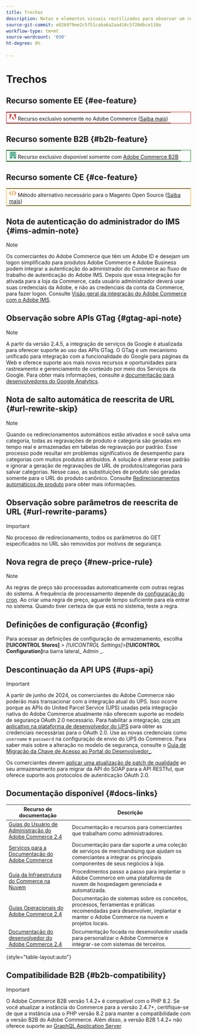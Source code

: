 ```yaml
---
title: Trechos
description: Notas e elementos visuais reutilizados para observar um recurso ou página que se aplica a uma edição específica
source-git-commit: e82b979ee2c5f51caba6a2aa416c5f20dbce110a
workflow-type: tm+mt
source-wordcount: '650'
ht-degree: 0%

---
```


# Trechos

## Recurso somente EE {#ee-feature}

<table style="border:1px solid red">
<tr><td><img alt="Recurso do Adobe Commerce" src="../assets/adobe-logo.svg" width="20" height="20" /> Recurso exclusivo somente no Adobe Commerce (<a href="https://experienceleague.adobe.com/docs/commerce-admin/user-guides/home.html#product-editions">Saiba mais</a>)</td></tr>
</table>

## Recurso somente B2B {#b2b-feature}

<table style="border:1px solid green">
<tr><td><img alt="Recurso B2B do Adobe Commerce" src="../assets/b2b.svg" width="20" height="20" /> Recurso exclusivo disponível somente com <a href="https://experienceleague.adobe.com/docs/commerce-admin/b2b/introduction.html?lang=en">Adobe Commerce B2B</a></td></tr>
</table>

## Recurso somente CE {#ce-feature}

<table style="border:1px solid orange">
<tr><td><img alt="Recurso do Magento Open Source" src="../assets/open-source.svg" width="20" height="20" /> Método alternativo necessário para o Magento Open Source (<a href="https://experienceleague.adobe.com/docs/commerce-admin/user-guides/home.html#product-editions">Saiba mais</a>)</td></tr>
</table>

## Nota de autenticação do administrador do IMS {#ims-admin-note}

>[!NOTE]
>
>Os comerciantes do Adobe Commerce que têm um Adobe ID e desejam um logon simplificado para produtos Adobe Commerce e Adobe Business podem integrar a autenticação do administrador do Commerce ao fluxo de trabalho de autenticação do Adobe IMS. Depois que essa integração for ativada para a loja da Commerce, cada usuário administrador deverá usar suas credenciais da Adobe, e não as credenciais da conta da Commerce, para fazer logon. Consulte [Visão geral da integração do Adobe Commerce com o Adobe IMS](/help/getting-started/adobe-ims-integration-overview.md).

## Observação sobre APIs GTag {#gtag-api-note}

>[!NOTE]
>
>A partir da versão 2.4.5, a integração de serviços da Google é atualizada para oferecer suporte ao uso das APIs GTag. O GTag é um mecanismo unificado para integração com a funcionalidade do Google para páginas da Web e oferece suporte aos mais novos recursos e oportunidades para rastreamento e gerenciamento de conteúdo por meio dos Serviços da Google. Para obter mais informações, consulte a [documentação para desenvolvedores do Google Analytics](https://developers.google.com/analytics/devguides/collection/gtagjs).

## Nota de salto automática de reescrita de URL {#url-rewrite-skip}

>[!NOTE]
>
>Quando os redirecionamentos automáticos estão ativados e você salva uma categoria, todas as regravações de produto e categoria são geradas em tempo real e armazenadas em tabelas de regravação por padrão. Esse processo pode resultar em problemas significativos de desempenho para categorias com muitos produtos atribuídos. A solução é alterar esse padrão e ignorar a geração de regravações de URL de produtos/categorias para salvar categorias. Nesse caso, as substituições de produto são geradas somente para o URL do produto canônico. Consulte [Redirecionamentos automáticos de produto](/help/merchandising-promotions/url-redirect-product-automatic.md) para obter mais informações.

## Observação sobre parâmetros de reescrita de URL {#url-rewrite-params}

>[!IMPORTANT]
>
>No processo de redirecionamento, todos os parâmetros do GET especificados no URL são removidos por motivos de segurança.

## Nova regra de preço {#new-price-rule}

>[!NOTE]
>
>As regras de preço são processadas automaticamente com outras regras do sistema. A frequência de processamento depende da [configuração do cron](https://experienceleague.adobe.com/docs/commerce-operations/configuration-guide/cli/configure-cron-jobs.html). Ao criar uma regra de preço, aguarde tempo suficiente para ela entrar no sistema. Quando tiver certeza de que está no sistema, teste a regra.

## Definições de configuração {#config}

Para acessar as definições de configuração de armazenamento, escolha **[!UICONTROL Stores]** > _[!UICONTROL Settings]_>**[!UICONTROL Configuration]**&#x200B;na barra lateral_ Admin _.

## Descontinuação da API UPS {#ups-api}

>[!IMPORTANT]
>
>A partir de junho de 2024, os comerciantes do Adobe Commerce não poderão mais transacionar com a integração atual do UPS. Isso ocorre porque as APIs do United Parcel Service (UPS) usadas pela integração nativa do Adobe Commerce atualmente não oferecem suporte ao modelo de segurança OAuth 2.0 necessário. Para habilitar a integração, [crie um aplicativo na plataforma de desenvolvedor do UPS](https://developer.ups.com/get-started) para obter as credenciais necessárias para o OAuth 2.0. Use as novas credenciais como `username` e `password` na configuração de envio do UPS do Commerce. Para saber mais sobre a alteração no modelo de segurança, consulte o [Guia de Migração da Chave de Acesso ao Portal do Desenvolvedor_](https://developer.ups.com/oauth-developer-guide). <br/>
>
>Os comerciantes devem [aplicar uma atualização de patch de qualidade](https://experienceleague.adobe.com/docs/commerce-knowledge-base/kb/troubleshooting/known-issues-patches-attached/ups-shipping-method-integration-migration-from-soap-to-restful-api.html) ao seu armazenamento para migrar da API do SOAP para a API RESTful, que oferece suporte aos protocolos de autenticação OAuth 2.0.


## Documentação disponível {#docs-links}

| Recurso de documentação | Descrição |
|----------------------- | ----------- |
| [Guias do Usuário de Administração do Adobe Commerce 2.4](../landing/home.md) | Documentação e recursos para comerciantes que trabalham como administradores. |
| [Serviços para a Documentação do Adobe Commerce](https://experienceleague.adobe.com/docs/commerce/user-guides/home.html) | Documentação para dar suporte a uma coleção de serviços de merchandising que ajudam os comerciantes a integrar os principais componentes de seus negócios à loja. |
| [Guia da Infraestrutura do Commerce na Nuvem](https://experienceleague.adobe.com/docs/commerce-cloud-service/user-guide/overview.html) | Procedimentos passo a passo para implantar o Adobe Commerce em uma plataforma de nuvem de hospedagem gerenciada e automatizada. |
| [Guias Operacionais do Adobe Commerce 2.4](https://experienceleague.adobe.com/docs/commerce-operations/operational-guides/home.html) | Documentação de sistemas sobre os conceitos, processos, ferramentas e práticas recomendadas para desenvolver, implantar e manter o Adobe Commerce na nuvem e projetos locais. |
| [Documentação do desenvolvedor do Adobe Commerce 2.4](https://developer.adobe.com/commerce/docs) | Documentação focada no desenvolvedor usada para personalizar o Adobe Commerce e integrar-se com sistemas de terceiros. |

{style="table-layout:auto"}

## Compatibilidade B2B {#b2b-compatibility}

>[!IMPORTANT]
>
>O Adobe Commerce B2B versão 1.4.2+ é compatível com o PHP 8.2. Se você atualizar a instância do Commerce para a versão 2.4.7+, certifique-se de que a instância usa o PHP versão 8.2 para manter a compatibilidade com a versão B2B do Adobe Commerce. Além disso, a versão B2B 1.4.2+ não oferece suporte ao [GraphQL Application Server](https://experienceleague.adobe.com/en/docs/commerce-operations/performance-best-practices/concepts/application-server).
